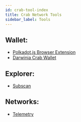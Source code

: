 ```yaml
---
id: crab-tool-index
title: Crab Network Tools
sidebar_label: Tools
---
```


## Wallet: 

-  [Polkadot.js Browser Extension](https://github.com/polkadot-js/extension)
-  [Darwinia Crab Wallet](https://apps.darwinia.network/#/accounts)

## Explorer: 

- [Subscan](https://crab.subscan.io/)

## Networks:

- [Telemetry](https://telemetry.polkadot.io/#list/crab)

